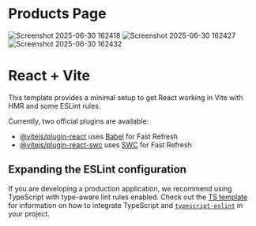 # Products Page

![Screenshot 2025-06-30 162418](https://github.com/user-attachments/assets/ec1ee229-cefc-4fba-be52-ec0f34438631)
![Screenshot 2025-06-30 162427](https://github.com/user-attachments/assets/ef899269-e09d-4d7d-b60a-edff04a4ab1f)
![Screenshot 2025-06-30 162432](https://github.com/user-attachments/assets/a39ee625-d176-41aa-a1a5-bfb9ada6a84a)

# React + Vite

This template provides a minimal setup to get React working in Vite with HMR and some ESLint rules.

Currently, two official plugins are available:

- [@vitejs/plugin-react](https://github.com/vitejs/vite-plugin-react/blob/main/packages/plugin-react) uses [Babel](https://babeljs.io/) for Fast Refresh
- [@vitejs/plugin-react-swc](https://github.com/vitejs/vite-plugin-react/blob/main/packages/plugin-react-swc) uses [SWC](https://swc.rs/) for Fast Refresh

## Expanding the ESLint configuration

If you are developing a production application, we recommend using TypeScript with type-aware lint rules enabled. Check out the [TS template](https://github.com/vitejs/vite/tree/main/packages/create-vite/template-react-ts) for information on how to integrate TypeScript and [`typescript-eslint`](https://typescript-eslint.io) in your project.
